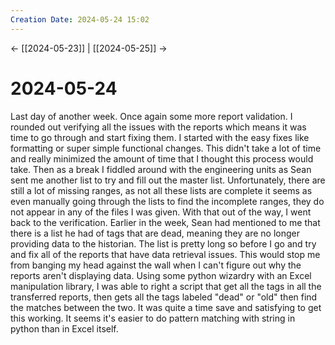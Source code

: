 ```yaml
---
Creation Date: 2024-05-24 15:02
---
```


<- [[2024-05-23]] | [[2024-05-25]]  ->

# 2024-05-24
Last day of another week. Once again some more report validation. I rounded out
verifying all the issues with the reports which means it was time to go through
and start fixing them. I started with the easy fixes like formatting or super
simple functional changes. This didn't take a lot of time and really minimized
the amount of time that I thought this process would take. Then as a break I
fiddled around with the engineering units as Sean sent me another list to try
and fill out the master list. Unfortunately, there are still a lot of missing
ranges, as not all these lists are complete it seems as even manually going
through the lists to find the incomplete ranges, they do not appear in any of
the files I was given. With that out of the way, I went back to the
verification. Earlier in the week, Sean had mentioned to me that there is a list
he had of tags that are dead, meaning they are no longer providing data to the
historian. The list is pretty long so before I go and try and fix all of the
reports that have data retrieval issues. This would stop me from banging my head
against the wall when I can't figure out why the reports aren't displaying data.
Using some python wizardry with an Excel manipulation library, I was able to
right a script that get all the tags in all the transferred reports, then gets
all the tags labeled "dead" or "old" then find the matches between the two. It
was quite a time save and satisfying to get this working. It seems it's easier
to do pattern matching with string in python than in Excel itself. 